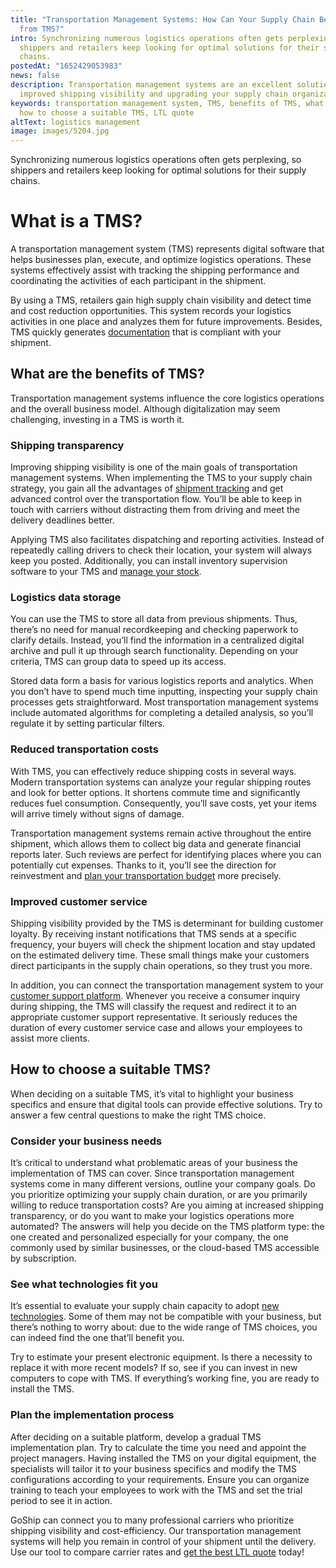 ```yaml
---
title: "Transportation Management Systems: How Can Your Supply Chain Benefit
  from TMS?"
intro: Synchronizing numerous logistics operations often gets perplexing, so
  shippers and retailers keep looking for optimal solutions for their supply
  chains.
postedAt: "1652429053983"
news: false
description: Transportation management systems are an excellent solution for
  improved shipping visibility and upgrading your supply chain organization.
keywords: transportation management system, TMS, benefits of TMS, what is a TMS,
  how to choose a suitable TMS, LTL quote
altText: logistics management
image: images/5204.jpg
---
```



Synchronizing numerous logistics operations often gets perplexing, so shippers and retailers keep looking for optimal solutions for their supply chains.



# What is a TMS?



A transportation management system (TMS) represents digital software that helps businesses plan, execute, and optimize logistics operations. These systems effectively assist with tracking the shipping performance and coordinating the activities of each participant in the shipment. 



By using a TMS, retailers gain high supply chain visibility and detect time and cost reduction opportunities. This system records your logistics activities in one place and analyzes them for future improvements. Besides, TMS quickly generates [documentation](https://www.goship.com/posts/shipping-paperwork-what-documents-do-you-need-for-your-shipment) that is compliant with your shipment. 



## What are the benefits of TMS?



Transportation management systems influence the core logistics operations and the overall business model. Although digitalization may seem challenging, investing in a TMS is worth it.



### Shipping transparency



Improving shipping visibility is one of the main goals of transportation management systems. When implementing the TMS to your supply chain strategy, you gain all the advantages of [shipment tracking](https://www.goship.com/posts/3-benefits-of-shipment-tracking) and get advanced control over the transportation flow. You’ll be able to keep in touch with carriers without distracting them from driving and meet the delivery deadlines better.



Applying TMS also facilitates dispatching and reporting activities. Instead of repeatedly calling drivers to check their location, your system will always keep you posted. Additionally, you can install inventory supervision software to your TMS and [manage your stock](https://www.goship.com/posts/how-to-optimize-order-fulfillment-to-avoid-overstocking-and-understocking).



### Logistics data storage



You can use the TMS to store all data from previous shipments. Thus, there’s no need for manual recordkeeping and checking paperwork to clarify details. Instead, you’ll find the information in a centralized digital archive and pull it up through search functionality. Depending on your criteria, TMS can group data to speed up its access.



Stored data form a basis for various logistics reports and analytics. When you don’t have to spend much time inputting, inspecting your supply chain processes gets straightforward. Most transportation management systems include automated algorithms for completing a detailed analysis, so you’ll regulate it by setting particular filters.



### Reduced transportation costs



With TMS, you can effectively reduce shipping costs in several ways. Modern transportation systems can analyze your regular shipping routes and look for better options. It shortens commute time and significantly reduces fuel consumption. Consequently, you’ll save costs, yet your items will arrive timely without signs of damage.



Transportation management systems remain active throughout the entire shipment, which allows them to collect big data and generate financial reports later. Such reviews are perfect for identifying places where you can potentially cut expenses. Thanks to it, you’ll see the direction for reinvestment and [plan your transportation budget](https://www.goship.com/posts/3-tips-for-transportation-budgeting-in-2022) more precisely. 



### Improved customer service



Shipping visibility provided by the TMS is determinant for building customer loyalty. By receiving instant notifications that TMS sends at a specific frequency, your buyers will check the shipment location and stay updated on the estimated delivery time. These small things make your customers direct participants in the supply chain operations, so they trust you more.



In addition, you can connect the transportation management system to your [customer support platform](https://www.goship.com/posts/how-to-improve-your-customer-service-tips-for-business-owners). Whenever you receive a consumer inquiry during shipping, the TMS will classify the request and redirect it to an appropriate customer support representative. It seriously reduces the duration of every customer service case and allows your employees to assist more clients.



## How to choose a suitable TMS?



When deciding on a suitable TMS, it’s vital to highlight your business specifics and ensure that digital tools can provide effective solutions. Try to answer a few central questions to make the right TMS choice.



### Consider your business needs



It’s critical to understand what problematic areas of your business the implementation of TMS can cover. Since transportation management systems come in many different versions, outline your company goals. Do you prioritize optimizing your supply chain duration, or are you primarily willing to reduce transportation costs? Are you aiming at increased shipping transparency, or do you want to make your logistics operations more automated? The answers will help you decide on the TMS platform type: the one created and personalized especially for your company, the one commonly used by similar businesses, or the cloud-based TMS accessible by subscription. 



### See what technologies fit you



It’s essential to evaluate your supply chain capacity to adopt [new technologies](https://www.goship.com/posts/latest-technological-innovations-in-the-logistics-industry). Some of them may not be compatible with your business, but there’s nothing to worry about: due to the wide range of TMS choices, you can indeed find the one that’ll benefit you.



Try to estimate your present electronic equipment. Is there a necessity to replace it with more recent models? If so, see if you can invest in new computers to cope with TMS. If everything’s working fine, you are ready to install the TMS.



### Plan the implementation process



After deciding on a suitable platform, develop a gradual TMS implementation plan. Try to calculate the time you need and appoint the project managers. Having installed the TMS on your digital equipment, the specialists will tailor it to your business specifics and modify the TMS configurations according to your requirements. Ensure you can organize training to teach your employees to work with the TMS and set the trial period to see it in action.



GoShip can connect you to many professional carriers who prioritize shipping visibility and cost-efficiency. Our transportation management systems will help you remain in control of your shipment until the delivery. Use our tool to compare carrier rates and [get the best LTL quote](https://www.goship.com/) today!